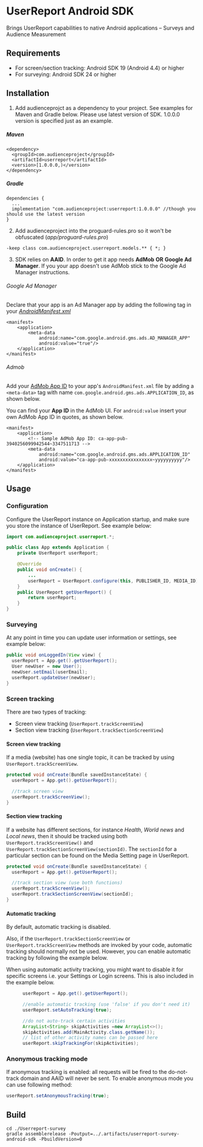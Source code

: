 # UserReport Android SDK

Brings UserReport capabilities to native Android applications – Surveys and Audience Measurement

## Requirements

- For screen/section tracking: Android SDK 19 (Android 4.4) or higher
- For surveying: Android SDK 24 or higher

## Installation
1. Add audienceprojct as a dependency to your project. See examples for Maven and Gradle below. Please use latest version of SDK. 1.0.0.0 version is specified just as an example. 

##### Maven
```
<dependency>
  <groupId>com.audienceproject</groupId>
  <artifactId>userreport</artifactId>
  <version>[1.0.0.0,)</version> 
</dependency>
```

##### Gradle
```
dependencies {
  ...
  implementation "com.audienceproject:userreport:1.0.0.0" //though you should use the latest version
}
```

2. Add audienceproject into the proguard-rules.pro so it won't be obfuscated (*app/proguard-rules.pro*)
```
-keep class com.audienceproject.userreport.models.** { *; }
```
3. SDK relies on **AAID**. In order to get it app needs **AdMob** **OR** **Google Ad Manager**. If you your app doesn't use AdMob stick to the Google Ad Manager instructions.


###### Google Ad Manager
Declare that your app is an Ad Manager app by adding the following <meta-data> tag in your [*AndroidManifest.xml*](https://developers.google.com/ad-manager/mobile-ads-sdk/android/quick-start#update_your_androidmanifestxml)

```
<manifest>
    <application>
        <meta-data
            android:name="com.google.android.gms.ads.AD_MANAGER_APP"
            android:value="true"/>
    </application>
</manifest>
```


###### Admob
Add your [AdMob App ID](https://support.google.com/admob/answer/7356431) to your app's `AndroidManifest.xml` file by adding a `<meta-data>` tag with name `com.google.android.gms.ads.APPLICATION_ID`, as shown below.

You can find your **App ID** in the AdMob UI. For `android:value` insert your own AdMob App ID in quotes, as shown below.

```
<manifest>
    <application>
        <!-- Sample AdMob App ID: ca-app-pub-3940256099942544~3347511713 -->
        <meta-data
            android:name="com.google.android.gms.ads.APPLICATION_ID"
            android:value="ca-app-pub-xxxxxxxxxxxxxxxx~yyyyyyyyyy"/>
    </application>
</manifest>
```

## Usage

### Configuration
Configure the UserReport instance on Application startup, and make sure you store the instance of UserReport. See example below:

```Java
import com.audienceproject.userreport.*;

public class App extends Application {
    private UserReport userReport;

    @Override
    public void onCreate() {
        ...
        userReport = UserReport.configure(this, PUBLISHER_ID, MEDIA_ID);
    }
    public UserReport getUserReport() {
        return userReport;
    }
}

```

### Surveying
At any point in time you can update user information or settings, see example below:
```Java
public void onLoggedIn(View view) {
  userReport = App.get().getUserReport();
  User newUser = new User();
  newUser.setEmail(userEmail);
  userReport.updateUser(newUser);
}
```

### Screen tracking
There are two types of tracking:
  - Screen view tracking (`UserReport.trackScreenView`)
  - Section view tracking (`UserReport.trackSectionScreenView`)

#### Screen view tracking
If a media (website) has one single topic, it can be tracked by using `UserReport.trackScreenView`.

```Java
protected void onCreate(Bundle savedInstanceState) {
  userReport = App.get().getUserReport();

  //track screen view
  userReport.trackScreenView();
}
```

#### Section view tracking
If a website has different sections, for instance *Health*, *World news* and *Local news*, then it should be tracked using both `UserReport.trackScreenView()` and `UserReport.trackSectionScreenView(sectionId)`. The `sectionId` for a particular section can be found on the Media Setting page in UserReport.

```Java
protected void onCreate(Bundle savedInstanceState) {
  userReport = App.get().getUserReport();

  //track section view (use both functions)
  userReport.trackScreenView();
  userReport.trackSectionScreenView(sectionId);
}
```

#### Automatic tracking
By default, automatic tracking is disabled.

Also, if the `UserReport.trackSectionScreenView` or `UserReport.trackScreenView` methods are invoked by your code, automatic tracking should normally not be used. However, you can enable automatic tracking by following the example below.

When using automatic activity tracking, you might want to disable it for specific screens i.e. your Settings or Login screens. This is also included in the example below.

```Java
      userReport = App.get().getUserReport();

      //enable automatic tracking (use 'false' if you don't need it)
      userReport.setAutoTracking(true);

      //do not auto-track certain activities
      ArrayList<String> skipActivities =new ArrayList<>();
      skipActivities.add(MainActivity.class.getName());
      // list of other activity names can be passed here
      userReport.skipTrackingFor(skipActivities);
```


### Anonymous tracking mode
If anonymous tracking is enabled: all requests will be fired to the do-not-track domain and AAID will never be sent.
To enable anonymous mode you can use following method:

```Java
userReport.setAnonymousTracking(true);
```

## Build

```
cd ./Userreport-survey
gradle assemblerelease -Poutput=../.artifacts/userreport-survey-android-sdk -PbuildVersion=0
```
